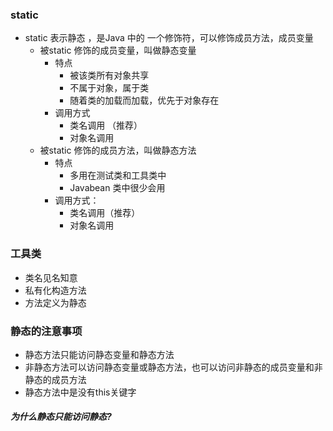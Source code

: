 ### static 

- static 表示静态 ，是Java 中的 一个修饰符，可以修饰成员方法，成员变量
  - 被static 修饰的成员变量，叫做静态变量
    - 特点
      - 被该类所有对象共享
      - 不属于对象，属于类
      - 随着类的加载而加载，优先于对象存在
    - 调用方式
      - 类名调用 （推荐）
      - 对象名调用
  - 被static 修饰的成员方法，叫做静态方法
    - 特点
      - 多用在测试类和工具类中 
      - Javabean 类中很少会用
    - 调用方式：
      - 类名调用（推荐）
      - 对象名调用

### 工具类

- 类名见名知意
- 私有化构造方法
- 方法定义为静态



### 静态的注意事项

- 静态方法只能访问静态变量和静态方法
- 非静态方法可以访问静态变量或静态方法，也可以访问非静态的成员变量和非静态的成员方法
- 静态方法中是没有this关键字





##### 为什么静态只能访问静态?

  